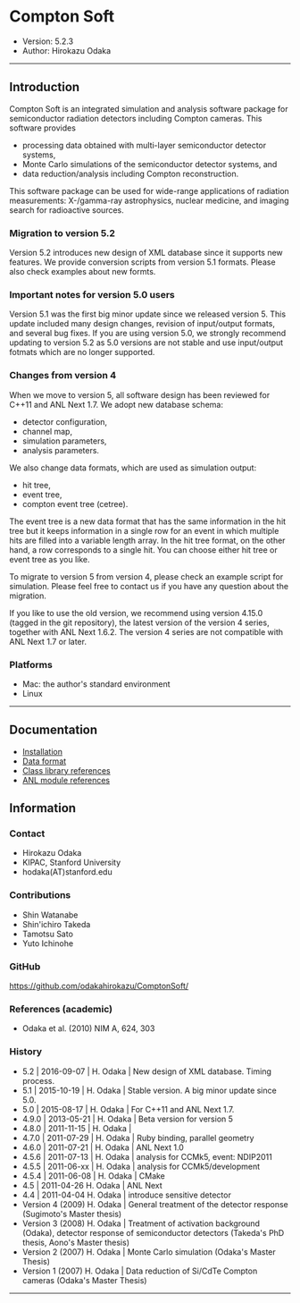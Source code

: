 Compton Soft
================================================================

- Version: 5.2.3
- Author: Hirokazu Odaka

----

Introduction
----------------------------------------------------------------

Compton Soft is an integrated simulation and analysis software package
for semiconductor radiation detectors including Compton cameras.
This software provides

- processing data obtained with multi-layer semiconductor detector systems,
- Monte Carlo simulations of the semiconductor detector systems, and
- data reduction/analysis including Compton reconstruction.

This software package can be used for wide-range applications of radiation
measurements: X-/gamma-ray astrophysics, nuclear medicine, and imaging
search for radioactive sources.

### Migration to version 5.2

Version 5.2 introduces new design of XML database since it supports new
features. We provide conversion scripts from version 5.1 formats.
Please also check examples about new formts.

### Important notes for version 5.0 users

Version 5.1 was the first big minor update since we released version 5.
This update included many design changes, revision of input/output
formats, and several bug fixes. If you are using version 5.0, we strongly
recommend updating to version 5.2 as 5.0 versions are not stable and use
input/output fotmats which are no longer supported.

### Changes from version 4

When we move to version 5, all software design has been reviewed for C++11
and ANL Next 1.7. We adopt new database schema:

- detector configuration,
- channel map,
- simulation parameters,
- analysis parameters.

We also change data formats, which are used as simulation output:

- hit tree,
- event tree,
- compton event tree (cetree).

The event tree is a new data format that has the same information in the
hit tree but it keeps information in a single row for an event in which
multiple hits are filled into a variable length array. In the hit tree
format, on the other hand, a row corresponds to a single hit. You can
choose either hit tree or event tree as you like.

To migrate to version 5 from version 4, please check an example script for
simulation. Please feel free to contact us if you have any question about
the migration.

If you like to use the old version, we recommend using version 4.15.0
(tagged in the git repository), the latest version of the version 4
series, together with ANL Next 1.6.2. The version 4 series are not
compatible with ANL Next 1.7 or later.

### Platforms

- Mac: the author's standard environment
- Linux

----

Documentation
----------------------------------------------------------------

- [Installation](documentation/installation.md)
- [Data format](documentation/data_format.md)
- [Class library references](http://web.stanford.edu/~hodaka/comptonsoft/doxygen/index.html)
- [ANL module references](http://web.stanford.edu/~hodaka/comptonsoft/cs_modules.xml)

Information
----------------------------------------------------------------

### Contact

- Hirokazu Odaka 
- KIPAC, Stanford University
- hodaka(AT)stanford.edu

### Contributions

- Shin Watanabe
- Shin'ichiro Takeda
- Tamotsu Sato
- Yuto Ichinohe

### GitHub

<https://github.com/odakahirokazu/ComptonSoft/>

### References (academic)

- Odaka et al. (2010) NIM A, 624, 303

### History

- 5.2 | 2016-09-07 | H. Odaka | New design of XML database. Timing process.
- 5.1 | 2015-10-19 | H. Odaka | Stable version. A big minor update since 5.0.
- 5.0 | 2015-08-17 | H. Odaka | For C++11 and ANL Next 1.7.
- 4.9.0 | 2013-05-21 | H. Odaka |  Beta version for version 5
- 4.8.0 | 2011-11-15 | H. Odaka |
- 4.7.0 | 2011-07-29 | H. Odaka | Ruby binding, parallel geometry
- 4.6.0 | 2011-07-21 | H. Odaka | ANL Next 1.0
- 4.5.6 | 2011-07-13 | H. Odaka | analysis for CCMk5, event: NDIP2011
- 4.5.5 | 2011-06-xx | H. Odaka | analysis for CCMk5/development
- 4.5.4 | 2011-06-08 | H. Odaka | CMake
- 4.5 | 2011-04-26 H. Odaka | ANL Next
- 4.4 | 2011-04-04 H. Odaka | introduce sensitive detector
- Version 4 (2009) H. Odaka | General treatment of the detector response (Sugimoto's Master thesis)
- Version 3 (2008) H. Odaka | Treatment of activation background (Odaka), detector response of semiconductor detectors (Takeda's PhD thesis, Aono's Master thesis)
- Version 2 (2007) H. Odaka | Monte Carlo simulation (Odaka's Master Thesis)
- Version 1 (2007) H. Odaka | Data reduction of Si/CdTe Compton cameras (Odaka's Master Thesis)

****************************************************************
